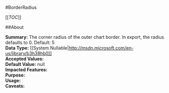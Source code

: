 #BorderRadius

[[_TOC_]]

##About

**Summary:**  The corner radius of the outer chart border. In export, the radius defaults to 0. Default: 5   
**Data Type:** [[System.Nullable|http://msdn.microsoft.com/en-us/library/b3h38hb0]]  
**Accepted Values:**   
**Default Value:** null  
**Impacted Features:**   
**Purpose:**   
**Usage:**   
**Caveats:**   

